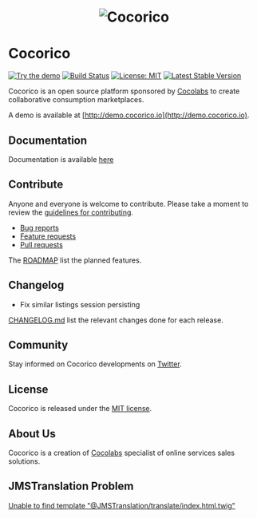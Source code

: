 <h1 align="center">
    <img src="http://docs.cocorico.io/images/logo_cocorico.png" alt="Cocorico"/>
</h1>

# Cocorico

[![Try the demo](https://img.shields.io/badge/try-demo-green.svg)](http://demo.cocorico.io)
[![Build Status](https://secure.travis-ci.org/Cocolabs-SAS/cocorico.svg)](http://travis-ci.org/Cocolabs-SAS/cocorico)
[![License: MIT](https://img.shields.io/badge/License-MIT-blue.svg)](https://opensource.org/licenses/MIT)
[![Latest Stable Version](https://poser.pugx.org/cocorico/cocorico/v/stable.svg)](https://packagist.org/packages/cocorico/cocorico)

Cocorico is an open source platform sponsored by [Cocolabs](http://www.cocolabs.io) to create collaborative consumption marketplaces.

A demo is available at [http://demo.cocorico.io](http://demo.cocorico.io).

## Documentation

Documentation is available [here](doc/index.md)

## Contribute

Anyone and everyone is welcome to contribute. Please take a moment to
review the [guidelines for contributing](CONTRIBUTING.md).

* [Bug reports](CONTRIBUTING.md#bugs)
* [Feature requests](CONTRIBUTING.md#features)
* [Pull requests](CONTRIBUTING.md#pull-requests)

The [ROADMAP](ROADMAP.md) list the planned features.

## Changelog
 - Fix similar listings session persisting

[CHANGELOG.md](CHANGELOG.md) list the relevant changes done for each release.

## Community

Stay informed on Cocorico developments on [Twitter](https://twitter.com/cocorico_rocks).

## License

Cocorico is released under the [MIT license](LICENSE).


## About Us

Cocorico is a creation of [Cocolabs](http://www.cocolabs.io) specialist of online services sales solutions.

## JMSTranslation Problem

[Unable to find template "@JMSTranslation/translate/index.html.twig"](https://github.com/schmittjoh/JMSTranslationBundle/issues/474)